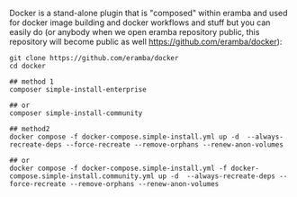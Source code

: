 Docker is a stand-alone plugin that is "composed" within eramba and used for docker image building and docker workflows and stuff but you can easily do (or anybody when we open eramba repository public, this repository will become public as well https://github.com/eramba/docker):

```shell
git clone https://github.com/eramba/docker
cd docker

## method 1
composer simple-install-enterprise

## or
composer simple-install-community

## method2
docker compose -f docker-compose.simple-install.yml up -d  --always-recreate-deps --force-recreate --remove-orphans --renew-anon-volumes

## or 
docker compose -f docker-compose.simple-install.yml -f docker-compose.simple-install.community.yml up -d  --always-recreate-deps --force-recreate --remove-orphans --renew-anon-volumes
```

